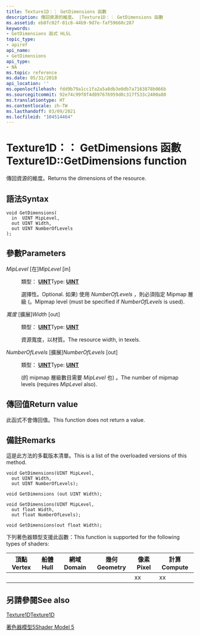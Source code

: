```yaml
---
title: Texture1D：： GetDimensions 函數
description: 傳回資源的維度。 |Texture1D：： GetDimensions 函數
ms.assetid: eb8fc02f-01c8-44b9-9d7e-faf59660c287
keywords:
- GetDimensions 函式 HLSL
topic_type:
- apiref
api_name:
- GetDimensions
api_type:
- NA
ms.topic: reference
ms.date: 05/31/2018
api_location: ''
ms.openlocfilehash: fdd9b79a1cc1fa2a5a8db3e0db7a7163878b066b
ms.sourcegitcommit: 92e74c99f8f4d097676959d0c317f533c2400a80
ms.translationtype: HT
ms.contentlocale: zh-TW
ms.lasthandoff: 03/09/2021
ms.locfileid: "104514464"
---
```

# <a name="texture1dgetdimensions-function"></a><span data-ttu-id="c2e9d-105">Texture1D：： GetDimensions 函數</span><span class="sxs-lookup"><span data-stu-id="c2e9d-105">Texture1D::GetDimensions function</span></span>

<span data-ttu-id="c2e9d-106">傳回資源的維度。</span><span class="sxs-lookup"><span data-stu-id="c2e9d-106">Returns the dimensions of the resource.</span></span>

## <a name="syntax"></a><span data-ttu-id="c2e9d-107">語法</span><span class="sxs-lookup"><span data-stu-id="c2e9d-107">Syntax</span></span>

``` syntax
void GetDimensions(
  in  UINT MipLevel,
  out UINT Width,
  out UINT NumberOfLevels
);
```

## <a name="parameters"></a><span data-ttu-id="c2e9d-108">參數</span><span class="sxs-lookup"><span data-stu-id="c2e9d-108">Parameters</span></span>

<dl> <dt>

<span data-ttu-id="c2e9d-109">*MipLevel* \[在\]</span><span class="sxs-lookup"><span data-stu-id="c2e9d-109">*MipLevel* \[in\]</span></span>
</dt> <dd>

<span data-ttu-id="c2e9d-110">類型： **[ **UINT**](/windows/desktop/WinProg/windows-data-types)**</span><span class="sxs-lookup"><span data-stu-id="c2e9d-110">Type: **[**UINT**](/windows/desktop/WinProg/windows-data-types)**</span></span>

<span data-ttu-id="c2e9d-111">選擇性。</span><span class="sxs-lookup"><span data-stu-id="c2e9d-111">Optional.</span></span> <span data-ttu-id="c2e9d-112">如果) 使用 *NumberOfLevels* ，則必須指定 Mipmap 層級 (。</span><span class="sxs-lookup"><span data-stu-id="c2e9d-112">Mipmap level (must be specified if *NumberOfLevels* is used).</span></span>

</dd> <dt>

<span data-ttu-id="c2e9d-113">*寬度* \[擴展\]</span><span class="sxs-lookup"><span data-stu-id="c2e9d-113">*Width* \[out\]</span></span>
</dt> <dd>

<span data-ttu-id="c2e9d-114">類型： **[ **UINT**](/windows/desktop/WinProg/windows-data-types)**</span><span class="sxs-lookup"><span data-stu-id="c2e9d-114">Type: **[**UINT**](/windows/desktop/WinProg/windows-data-types)**</span></span>

<span data-ttu-id="c2e9d-115">資源寬度，以材質。</span><span class="sxs-lookup"><span data-stu-id="c2e9d-115">The resource width, in texels.</span></span>

</dd> <dt>

<span data-ttu-id="c2e9d-116">*NumberOfLevels* \[擴展\]</span><span class="sxs-lookup"><span data-stu-id="c2e9d-116">*NumberOfLevels* \[out\]</span></span>
</dt> <dd>

<span data-ttu-id="c2e9d-117">類型： **[ **UINT**](/windows/desktop/WinProg/windows-data-types)**</span><span class="sxs-lookup"><span data-stu-id="c2e9d-117">Type: **[**UINT**](/windows/desktop/WinProg/windows-data-types)**</span></span>

<span data-ttu-id="c2e9d-118"> (的 mipmap 層級數目需要 *MipLevel* 也) 。</span><span class="sxs-lookup"><span data-stu-id="c2e9d-118">The number of mipmap levels (requires *MipLevel* also).</span></span>

</dd> </dl>

## <a name="return-value"></a><span data-ttu-id="c2e9d-119">傳回值</span><span class="sxs-lookup"><span data-stu-id="c2e9d-119">Return value</span></span>

<span data-ttu-id="c2e9d-120">此函式不會傳回值。</span><span class="sxs-lookup"><span data-stu-id="c2e9d-120">This function does not return a value.</span></span>

## <a name="remarks"></a><span data-ttu-id="c2e9d-121">備註</span><span class="sxs-lookup"><span data-stu-id="c2e9d-121">Remarks</span></span>

<span data-ttu-id="c2e9d-122">這是此方法的多載版本清單。</span><span class="sxs-lookup"><span data-stu-id="c2e9d-122">This is a list of the overloaded versions of this method.</span></span>


```
void GetDimensions(UINT MipLevel, 
  out UINT Width,
  out UINT NumberOfLevels);

void GetDimensions (out UINT Width);

void GetDimensions(UINT MipLevel,
  out float Width,
  out float NumberOfLevels);

void GetDimensions(out float Width);
```



<span data-ttu-id="c2e9d-123">下列著色器類型支援此函數：</span><span class="sxs-lookup"><span data-stu-id="c2e9d-123">This function is supported for the following types of shaders:</span></span>



| <span data-ttu-id="c2e9d-124">頂點</span><span class="sxs-lookup"><span data-stu-id="c2e9d-124">Vertex</span></span> | <span data-ttu-id="c2e9d-125">船體</span><span class="sxs-lookup"><span data-stu-id="c2e9d-125">Hull</span></span> | <span data-ttu-id="c2e9d-126">網域</span><span class="sxs-lookup"><span data-stu-id="c2e9d-126">Domain</span></span> | <span data-ttu-id="c2e9d-127">幾何</span><span class="sxs-lookup"><span data-stu-id="c2e9d-127">Geometry</span></span> | <span data-ttu-id="c2e9d-128">像素</span><span class="sxs-lookup"><span data-stu-id="c2e9d-128">Pixel</span></span> | <span data-ttu-id="c2e9d-129">計算</span><span class="sxs-lookup"><span data-stu-id="c2e9d-129">Compute</span></span> |
|--------|------|--------|----------|-------|---------|
|        |      |        |          | <span data-ttu-id="c2e9d-130">x</span><span class="sxs-lookup"><span data-stu-id="c2e9d-130">x</span></span>     | <span data-ttu-id="c2e9d-131">x</span><span class="sxs-lookup"><span data-stu-id="c2e9d-131">x</span></span>       |



 

## <a name="see-also"></a><span data-ttu-id="c2e9d-132">另請參閱</span><span class="sxs-lookup"><span data-stu-id="c2e9d-132">See also</span></span>

<dl> <dt>

[<span data-ttu-id="c2e9d-133">Texture1D</span><span class="sxs-lookup"><span data-stu-id="c2e9d-133">Texture1D</span></span>](sm5-object-texture1d.md)
</dt> <dt>

[<span data-ttu-id="c2e9d-134">著色器模型5</span><span class="sxs-lookup"><span data-stu-id="c2e9d-134">Shader Model 5</span></span>](d3d11-graphics-reference-sm5.md)
</dt> </dl>

 

 
